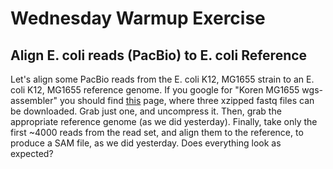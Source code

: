 Wednesday Warmup Exercise
===========================

Align E. coli reads (PacBio) to E. coli Reference
---------------------------------------------------

Let's align some PacBio reads from the E. coli K12, MG1655 strain to an E. coli K12, MG1655 reference genome. If you google for "Koren MG1655 wgs-assembler" you should find [this](http://wgs-assembler.sourceforge.net/wiki/index.php/Escherichia_coli_K12_MG1655,_using_uncorrected_PacBio_reads,_with_CA8.1) page, where three xzipped fastq files can be downloaded. Grab just one, and uncompress it. Then, grab the appropriate reference genome (as we did yesterday). Finally, take only the first ~4000 reads from the read set, and align them to the reference, to produce a SAM file, as we did yesterday. Does everything look as expected?


